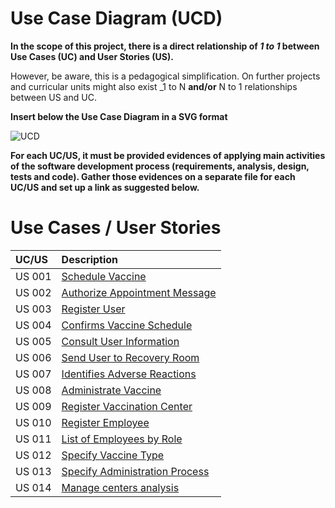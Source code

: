 # Use Case Diagram (UCD)

**In the scope of this project, there is a direct relationship of _1 to 1_ between Use Cases (UC) and User Stories (US).**

However, be aware, this is a pedagogical simplification. On further projects and curricular units might also exist _1 to N **and/or** N to 1 relationships between US and UC.

**Insert below the Use Case Diagram in a SVG format**

![UCD](UCD.svg)


**For each UC/US, it must be provided evidences of applying main activities of the software development process (requirements, analysis, design, tests and code). Gather those evidences on a separate file for each UC/US and set up a link as suggested below.**

# Use Cases / User Stories
| UC/US  | Description                                                               |                   
|:----|:------------------------------------------------------------------------|
| US 001 | [Schedule Vaccine](US1.md)|
| US 002 | [Authorize Appointment Message](US002.md)|
| US 003 | [Register User](US003.md)|
| US 004 | [Confirms Vaccine Schedule](US004.md)|
| US 005 | [Consult User Information](US005.md)|
| US 006 | [Send User to Recovery Room](US006.md)|
| US 007 | [Identifies Adverse Reactions](US007.md)|
| US 008 | [Administrate Vaccine](US008.md)|
| US 009 | [Register Vaccination Center](US009.md)|
| US 010 | [Register Employee](US010.md)|
| US 011 | [List of Employees by Role](US011.md)|
| US 012 | [Specify Vaccine Type](US012.md)|
| US 013 | [Specify Administration Process](US13.md)|
| US 014 | [Manage centers analysis](US014.md)|
